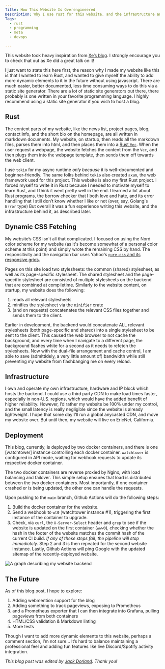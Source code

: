 ```yaml
---
Title: How This Website Is Overengineered
Description: Why I use rust for this website, and the infrastructure and deployment process behind it.
Tags: 
  - rust
  - programming
  - meta
  - devops

---
```


This website took heavy inspiration from [Xe’s
blog](https://xeiaso.net/talks/how-my-website-works). I strongly encourage you
to check that out as Xe did a great talk on it!

I just want to state this here first, the reason why I made my website like this
is that I wanted to learn Rust, and wanted to give myself the ability to add
more dynamic elements to it in the future without using javascript. There are
much easier, better documented, less time consuming ways to do this via a static
site generator. There are a lot of static site generators out there, there
probably is one written in your favorite programming language. I highly
recommend using a static site generator if you wish to host a blog.

## Rust

The content parts of my website, like the news list, project pages, blog,
contact info, and the short bio on the homepage, are all written in markdown
documents. My website, on startup, then reads all the markdown files, parses
them into html, and then places them into a [Rust
`Vec`](https://doc.rust-lang.org/book/ch08-01-vectors.html). When the user
request a webpage, the website fetches the content from the `Vec`, and then
plugs them into the webpage template, then sends them off towards the web
client.

I use `tokio` for my async runtime *only because* it is well-documented and
beginner-friendly. The same folks behind `tokio` also created `axum`, the web
framework used for this project. This website is also my first Rust project. I
forced myself to write it in Rust because I needed to motivate myself to learn
Rust, and I think it went pretty well in the end. I learned a lot about Rust
programs, the borrow checker that I both love and hate, and its error handling
that I still don’t know whether I like or not (over, say, Golang's `Error` type)
But overall it was a fun experience writing this website, and the infrastructure
behind it, as described later.

## Dynamic CSS Fetching

My website’s CSS isn't all that complicated. I focused on using the Nord color
scheme for my website (as it's become somewhat of a personal color scheme at
this point) and simply wrote the remaining CSS by hand. The responsitivity and
the navigation bar uses Yahoo's [`pure-css` and its responsive
grids](https://purecss.io).

Pages on this site load two stylesheets: the common (shared) stylesheet, as well
as its page-specific stylesheet. The shared stylesheet and the page-specific
stylesheet are consisted of multiple stylesheets on the backend that are
combined at compiletime. Similarly to the website content, on startup, my
website does the following:

1. reads all relevant stylesheets
2. minifies the stylesheet via the `minifier` crate
3. (and on requests) concatenates the relevant CSS files together and sends them
   to the client.

Earlier in development, the backend would concatenate ALL relevant stylesheets
(both page-specific and shared) into a single stylesheet to be sent to the
client. This caused the web browser to not cache the background, and every time
when I navigate to a different page, the background flashes white for a second
as it needs to refetch the stylesheets. Now with the dual-file arrangement and
cache control, I am able to save (admittidely, a very little amount of)
bandwidth while still preventing my website from flashbanging me on every
reload.

## Infrastructure

I own and operate my own infrastructure, hardware and IP block which hosts the
backend. I could use a third party CDN to make load times faster, especially in
non-U.S. regions, which would have the added benefit of higher reliability.
However, I’d rather my website be 100% under my control, and the small latency
is really negligible since the website is already lightweight. I hope that some
day I’ll run a global anycasted CDN, and move my website over. But until then,
my website will live on EricNet, California.

## Deployment

This blog, currently, is deployed by two docker containers, and there is one
[watchtower] instance controlling each docker container. `watchtower` is
configured in API mode, waiting for webhook requests to update its respective
docker container.

The two docker containers are reverse proxied by Nginx, with load balancing and
failover. This simple setup ensures that load is distributed between the two
docker containers. Most importantly, if one container crashed or is being
updated, the other one can handle the requests.

Upon pushing to the `main` branch, Github Actions will do the following steps:

1. Build the docker container for the website.
2. Send a webhook to `wt0` (watchtower instance #1), triggering the first
   instance of the container to upgrade.
3. Check, via `curl`, the `X-Server-Select` header and `grep` to see if the
   website is updated on the first container (`www0`), checking whether the hash
   in the footer of the website matches the commit hash of the current CI build.
   *If any of these steps fail, the pipeline will stop immediately.* Step 2 and
   3 is then repeated for the second website instance. Lastly, Github Actions
   will ping Google with the updated sitemap of the recently-deployed website.

![A graph describing my website
backend](/assets/img/blog/20230723-deployment.png)

## The Future

As of this blog post, I hope to explore:

1. Adding webmention support for the blog
2. Adding something to track pageviews, exposing to Prometheus
3. and a Prometheus exporter that I can then integrate into Grafana, pulling
   pageviews from both containers
4. HTML/CSS validation & Markdown linting
5. More tests

Though I want to add more dynamic elements to this website, perhaps a comment
section, I’m not sure… It’s hard to balance maintaining a professional feel and
adding fun features like live Discord/Spotify activity integration.

*This blog post was edited by [Jack Dorland](https://jackdor.land). Thank you!*
